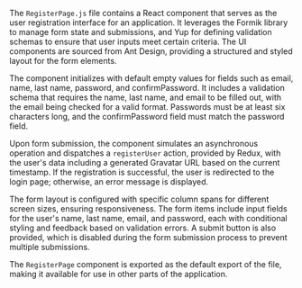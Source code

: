 The `RegisterPage.js` file contains a React component that serves as the user registration interface for an application. It leverages the Formik library to manage form state and submissions, and Yup for defining validation schemas to ensure that user inputs meet certain criteria. The UI components are sourced from Ant Design, providing a structured and styled layout for the form elements.

The component initializes with default empty values for fields such as email, name, last name, password, and confirmPassword. It includes a validation schema that requires the name, last name, and email to be filled out, with the email being checked for a valid format. Passwords must be at least six characters long, and the confirmPassword field must match the password field.

Upon form submission, the component simulates an asynchronous operation and dispatches a `registerUser` action, provided by Redux, with the user's data including a generated Gravatar URL based on the current timestamp. If the registration is successful, the user is redirected to the login page; otherwise, an error message is displayed.

The form layout is configured with specific column spans for different screen sizes, ensuring responsiveness. The form items include input fields for the user's name, last name, email, and password, each with conditional styling and feedback based on validation errors. A submit button is also provided, which is disabled during the form submission process to prevent multiple submissions.

The `RegisterPage` component is exported as the default export of the file, making it available for use in other parts of the application.